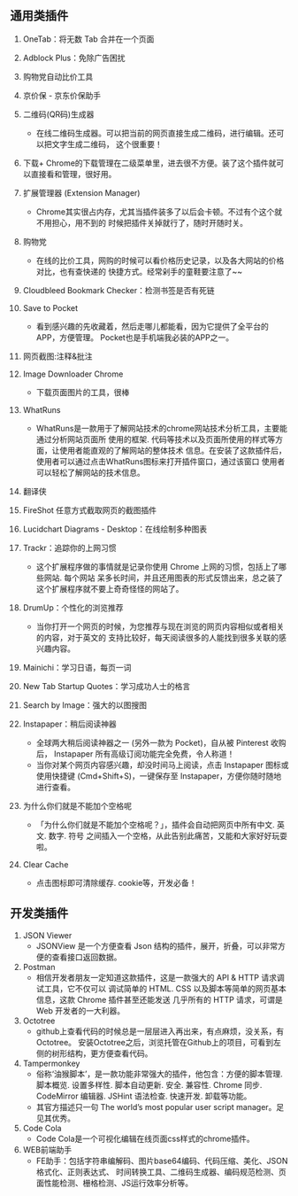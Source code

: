## 通用类插件
1. OneTab：将无数 Tab 合并在一个页面
1. Adblock Plus：免除广告困扰
1. 购物党自动比价工具
1. 京价保 - 京东价保助手
1. 二维码(QR码)生成器
    + 在线二维码生成器。可以把当前的网页直接生成二维码，进行编辑。还可以把文字生成二维码，
      这个很重要！
1. 下载+
Chrome的下载管理在二级菜单里，进去很不方便。装了这个插件就可以直接看和管理，很好用。
1. 扩展管理器 (Extension Manager)
    + Chrome其实很占内存，尤其当插件装多了以后会卡顿。不过有个这个就不用担心，用不到的
      时候把插件关掉就行了，随时开随时关。
1. 购物党
    + 在线的比价工具，网购的时候可以看价格历史记录，以及各大网站的价格对比，也有查快递的
    快捷方式。经常剁手的童鞋要注意了~~
1. Cloudbleed Bookmark Checker：检测书签是否有死链
1. Save to Pocket
    + 看到感兴趣的先收藏着，然后走哪儿都能看，因为它提供了全平台的APP，方便管理。
      Pocket也是手机端我必装的APP之一。
1. 网页截图:注释&批注
1. Image Downloader Chrome
    + 下载页面图片的工具，很棒
1. WhatRuns
    + WhatRuns是一款用于了解网站技术的chrome网站技术分析工具，主要能通过分析网站页面所
    使用的框架. 代码等技术以及页面所使用的样式等方面，让使用者能直观的了解网站的整体技术
    信息。在安装了这款插件后，使用者可以通过点击WhatRuns图标来打开插件窗口，通过该窗口
    使用者可以轻松了解网站的技术信息。
1. 翻译侠
1. FireShot 任意方式截取网页的截图插件
1. Lucidchart Diagrams - Desktop：在线绘制多种图表
1. Trackr：追踪你的上网习惯
    + 这个扩展程序做的事情就是记录你使用 Chrome 上网的习惯，包括上了哪些网站. 每个网站
      呆多长时间，并且还用图表的形式反馈出来，总之装了这个扩展程序就不要上奇奇怪怪的网站了。

1. DrumUp：个性化的浏览推荐
    + 当你打开一个网页的时候，为您推荐与现在浏览的网页内容相似或者相关的内容，对于英文的
      支持比较好，每天阅读很多的人能找到很多关联的感兴趣内容。
1. Mainichi：学习日语，每页一词
1. New Tab Startup Quotes：学习成功人士的格言
1. Search by Image：强大的以图搜图
1. Instapaper：稍后阅读神器
    + 全球两大稍后阅读神器之一 (另外一款为 Pocket)，自从被 Pinterest 收购后，
      Instapaper 所有高级订阅功能完全免费，令人称道！
    + 当你对某个网页内容感兴趣，却没时间马上阅读，点击 Instapaper 图标或使用快捷键 
    (Cmd+Shift+S)，一键保存至 Instapaper，方便你随时随地进行查看。
1. 为什么你们就是不能加个空格呢 
    + 「为什么你们就是不能加个空格呢？」，插件会自动把网页中所有中文. 英文. 数字. 符号
      之间插入一个空格，从此告别此痛苦，又能和大家好好玩耍啦。
1. Clear Cache
    + 点击图标即可清除缓存. cookie等，开发必备！

## 开发类插件
1. JSON Viewer
    + JSONView 是一个方便查看 Json 结构的插件，展开，折叠，可以非常方便的查看接口返回数据。
1. Postman
    + 相信开发者朋友一定知道这款插件，这是一款强大的 API & HTTP 请求调试工具，它不仅可以
      调试简单的 HTML. CSS 以及脚本等简单的网页基本信息，这款 Chrome 插件甚至还能发送
      几乎所有的 HTTP 请求，可谓是 Web 开发者的一大利器。
1. Octotree
    + github上查看代码的时候总是一层层进入再出来，有点麻烦，没关系，有Octotree。
    安装Octotree之后，浏览托管在Github上的项目，可看到左侧的树形结构，更方便查看代码。
1. Tampermonkey
    + 俗称‘油猴脚本’，是一款功能非常强大的插件，他包含：方便的脚本管理. 脚本概览. 
      设置多样性. 脚本自动更新. 安全. 兼容性. Chrome 同步. CodeMirror 编辑器. 
      JSHint 语法检查. 快速开发. 卸载等功能。
    + 其官方描述只一句 The world’s most popular user script manager。足见其优秀。
1. Code Cola
    + Code Cola是一个可视化编辑在线页面css样式的chrome插件。
1. WEB前端助手
    + FE助手：包括字符串编解码、图片base64编码、代码压缩、美化、JSON格式化、正则表达式、
    时间转换工具、二维码生成器、编码规范检测、页面性能检测、栅格检测、JS运行效率分析等。




